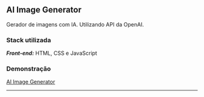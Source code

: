 ## AI Image Generator
Gerador de imagens com IA. Utilizando API da OpenAI.

### Stack utilizada
***Front-end:*** HTML, CSS e JavaScript

### Demonstração
[AI Image Generator](https://ia-image-generator-three.vercel.app)
<hr>


